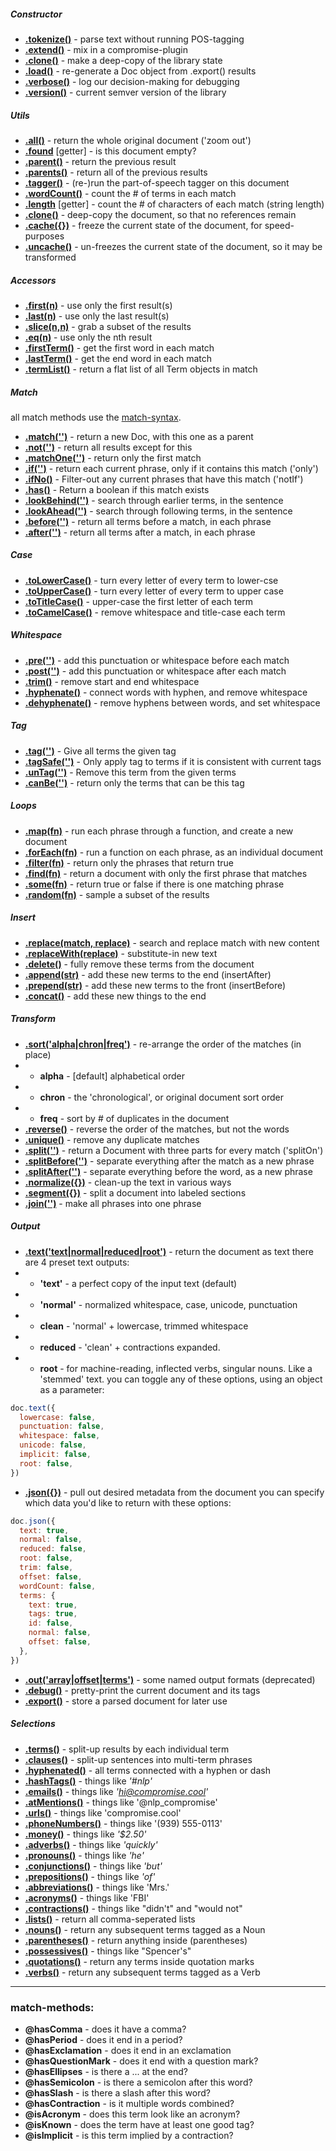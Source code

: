 ##### Constructor
* **[.tokenize()](http://docs.compromise.cool/compromise-tokenize)** - parse text without running POS-tagging
* **[.extend()]()** - mix in a compromise-plugin
* **[.clone()]()** - make a deep-copy of the library state
* **[.load()]()** - re-generate a Doc object from .export() results
* **[.verbose()]()**  -  log our decision-making for debugging
* **[.version()]()**  -  current semver version of the library

##### Utils
* **[.all()]()** - return the whole original document ('zoom out')
* **[.found]()** [getter] - is this document empty?
* **[.parent()]()** - return the previous result
* **[.parents()]()** - return all of the previous results
* **[.tagger()]()** - (re-)run the part-of-speech tagger on this document
* **[.wordCount()]()**  -  count the # of terms in each match
* **[.length]()** [getter] - count the # of characters of each match  (string length)
* **[.clone()]()**  -  deep-copy the document, so that no references remain
* **[.cache({})]()**  -  freeze the current state of the document, for speed-purposes 
* **[.uncache()]()**  -  un-freezes the current state of the document, so it may be transformed

##### Accessors
* **[.first(n)]()**  -  use only the first result(s)
* **[.last(n)]()**  -  use only the last result(s)
* **[.slice(n,n)]()**  -  grab a subset of the results
* **[.eq(n)]()**  -  use only the nth result
* **[.firstTerm()]()**  -  get the first word in each match
* **[.lastTerm()]()**  -  get the end word in each match
* **[.termList()]()**  -  return a flat list of all Term objects in match 

##### Match
all match methods use the [match-syntax](https://beta.observablehq.com/@spencermountain/compromise-match-syntax).
* **[.match('')]()**  -  return a new Doc, with this one as a parent
* **[.not('')]()**  -  return all results except for this
* **[.matchOne('')]()**  -  return only the first match
* **[.if('')]()**  -  return each current phrase, only if it contains this match ('only')
* **[.ifNo()]()**  -  Filter-out any current phrases that have this match ('notIf')
* **[.has()]()**  -  Return a boolean if this match exists
* **[.lookBehind('')]()**  -  search through earlier terms, in the sentence
* **[.lookAhead('')]()**  -  search through following terms, in the sentence
* **[.before('')]()**  -  return all terms before a match, in each phrase
* **[.after('')]()**  -  return all terms after a match, in each phrase

##### Case
* **[.toLowerCase()]()**  -  turn every letter of every term to lower-cse
* **[.toUpperCase()]()**  -  turn every letter of every term to upper case
* **[.toTitleCase()]()**  -  upper-case the first letter of each term
* **[.toCamelCase()]()**  -  remove whitespace and title-case each term

##### Whitespace
* **[.pre('')]()**  -  add this punctuation or whitespace before each match 
* **[.post('')]()**  -  add this punctuation or whitespace after each match
* **[.trim()]()**  -  remove start and end whitespace
* **[.hyphenate()]()**  -  connect words with hyphen, and remove whitespace
* **[.dehyphenate()]()**  -  remove hyphens between words, and set whitespace
  
##### Tag
* **[.tag('')]()**  -  Give all terms the given tag
* **[.tagSafe('')]()**  -  Only apply tag to terms if it is consistent with current tags
* **[.unTag('')]()**  -  Remove this term from the given terms
* **[.canBe('')]()**  -  return only the terms that can be this tag

##### Loops
* **[.map(fn)]()** - run each phrase through a function, and create a new document
* **[.forEach(fn)]()**  -  run a function on each phrase, as an individual document
* **[.filter(fn)]()**  -  return only the phrases that return true
* **[.find(fn)]()**  -  return a document with only the first phrase that matches
* **[.some(fn)]()**  -  return true or false if there is one matching phrase
* **[.random(fn)]()**  -  sample a subset of the results

##### Insert
* **[.replace(match, replace)]()**  -  search and replace match with new content
* **[.replaceWith(replace)]()**  -  substitute-in new text
* **[.delete()]()**  -  fully remove these terms from the document
* **[.append(str)]()**  -  add these new terms to the end (insertAfter)
* **[.prepend(str)]()**  -  add these new terms to the front (insertBefore)
* **[.concat()]()**  -  add these new things to the end

##### Transform
* **[.sort('alpha|chron|freq')]()**  -  re-arrange the order of the matches (in place)
* * **alpha**  - [default]  alphabetical order
* * **chron**  -  the 'chronological', or original document sort order 
* * **freq**  -  sort by # of duplicates in the document
* **[.reverse()]()**  -  reverse the order of the matches, but not the words
* **[.unique()]()**  -  remove any duplicate matches
* **[.split('')]()**  -  return a Document with three parts for every match ('splitOn')
* **[.splitBefore('')]()**  -  separate everything after the match as a new phrase
* **[.splitAfter('')]()**  -  separate everything before the word, as a new phrase 
* **[.normalize({})]()** - clean-up the text in various ways
* **[.segment({})]()** - split a document into labeled sections
* **[.join('')]()** - make all phrases into one phrase 

##### Output
* **[.text('text|normal|reduced|root')]()**  -  return the document as text
there are 4 preset text outputs:
* * **'text'**  - a perfect copy of the input text (default)
* * **'normal'**  - normalized whitespace, case, unicode, punctuation
* * **clean**  -  'normal' + lowercase, trimmed whitespace
* * **reduced**  -  'clean' + contractions expanded.
* * **root**  -  for machine-reading, inflected verbs, singular nouns. Like a 'stemmed' text.
you can toggle any of these options, using an object as a parameter:
```js
doc.text({
  lowercase: false,
  punctuation: false,
  whitespace: false,
  unicode: false,
  implicit: false,
  root: false,
})
```
* **[.json({})]()**  -  pull out desired metadata from the document
you can specify which data you'd like to return with these options:
```js
doc.json({
  text: true,
  normal: false,
  reduced: false,
  root: false,
  trim: false,
  offset: false,
  wordCount: false,
  terms: {
    text: true,
    tags: true,
    id: false,
    normal: false,
    offset: false,
  },
})
```
* **[.out('array|offset|terms')]()**  -  some named output formats (deprecated)
* **[.debug()]()**  -  pretty-print the current document and its tags
* **[.export()]()**  -  store a parsed document for later use
  
##### Selections
* **[.terms()]()**  -  split-up results by each individual term
* **[.clauses()]()**  -  split-up sentences into multi-term phrases
* **[.hyphenated()]()**  -   all terms connected with a hyphen or dash
* **[.hashTags()]()**  -  things like *'#nlp'*
* **[.emails()]()**  -  things like *'hi@compromise.cool'*
* **[.atMentions()]()**  -  things like '@nlp_compromise'
* **[.urls()]()**  -  things like 'compromise.cool'
* **[.phoneNumbers()]()**  -  things like '(939) 555-0113'
* **[.money()]()**  -  things like *'$2.50'*
* **[.adverbs()]()**  -  things like *'quickly'*
* **[.pronouns()]()**  -  things like *'he'*
* **[.conjunctions()]()**  -  things like *'but'*
* **[.prepositions()]()**  -  things like *'of'*
* **[.abbreviations()]()**  -  things like 'Mrs.'
* **[.acronyms()]()**  -  things like 'FBI'  
* **[.contractions()]()**  -  things like "didn't" and "would not"
* **[.lists()]()**  -  return all comma-seperated lists
* **[.nouns()]()**  -   return any subsequent terms tagged as a Noun
* **[.parentheses()]()**  -  return anything inside (parentheses)
* **[.possessives()]()**  -  things like "Spencer's"
* **[.quotations()]()**  -  return any terms inside quotation marks
* **[.verbs()]()**  -  return any subsequent terms tagged as a Verb

---




### match-methods:
  * **@hasComma**  -  does it have a comma?
  * **@hasPeriod**  -  does it end in a period?
  * **@hasExclamation**  -  does it end in an exclamation
  * **@hasQuestionMark**  -  does it end with a question mark?
  * **@hasEllipses**  -  is there a ... at the end?
  * **@hasSemicolon**  -  is there a semicolon after this word?
  * **@hasSlash**  -  is there a slash after this word?
  * **@hasContraction**  -  is it multiple words combined?
  * **@isAcronym**  -  does this term look like an acronym?
  * **@isKnown**  -  does the term have at least one good tag?
  * **@isImplicit**  -  is this term implied by a contraction?
 

